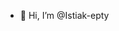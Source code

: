 - 👋 Hi, I’m @Istiak-epty


<!---
Istiak-epty/Istiak-epty is a ✨ special ✨ repository because its `README.md` (this file) appears on your GitHub profile.
You can click the Preview link to take a look at your changes.
--->
